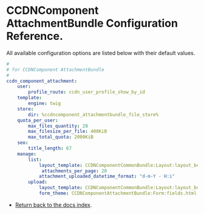 CCDNComponent AttachmentBundle Configuration Reference.
=======================================================

All available configuration options are listed below with their default values.

``` yml
#
# for CCDNComponent AttachmentBundle
#
ccdn_component_attachment:
    user:
        profile_route: ccdn_user_profile_show_by_id
    template:
        engine: twig
    store:
        dir: %ccdncomponent_attachmentbundle_file_store%
    quota_per_user:
        max_files_quantity: 20
        max_filesize_per_file: 400KiB
        max_total_quota: 2000KiB
	seo:
		title_length: 67
    manage:
        list:
            layout_template: CCDNComponentCommonBundle:Layout:layout_body_right.html.twig
			 attachments_per_page: 20
            attachment_uploaded_datetime_format: "d-m-Y - H:i"
        upload:
            layout_template: CCDNComponentCommonBundle:Layout:layout_body_right.html.twig
            form_theme: CCDNComponentAttachmentBundle:Form:fields.html.twig

```

- [Return back to the docs index](index.md).
